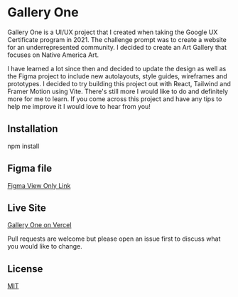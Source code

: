 # Gallery One

Gallery One is a UI/UX project that I created when taking the Google UX Certificate program in 2021. The challenge prompt was to create a website for an underrepresented community. I decided to create an Art Gallery that focuses on Native America Art.

I have learned a lot since then and decided to update the design as well as the Figma project to include new
autolayouts, style guides, wireframes and prototypes. I decided to try building this project out with React, Tailwind
and Framer Motion using Vite. There's still more I would like to do and definitely more for me to learn. If you come across this project and have any tips to help me improve it I would love to hear from you!

## Installation

npm install

## Figma file

[Figma View Only Link](https://www.figma.com/file/vKV06qCWPUAutoYRXrdmQu/Gallery-One?node-id=135%3A1440&t=S5JdcUMJwVKmcqhn-1)

## Live Site

[Gallery One on Vercel](https://gallery-one-vite.vercel.app/)

Pull requests are welcome but please open an issue first
to discuss what you would like to change.

## License

[MIT](https://choosealicense.com/licenses/mit/)
